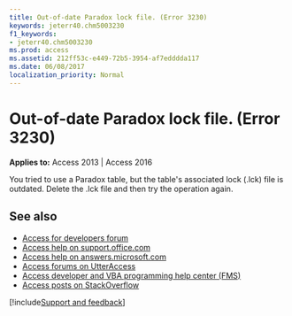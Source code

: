 ```yaml
---
title: Out-of-date Paradox lock file. (Error 3230)
keywords: jeterr40.chm5003230
f1_keywords:
- jeterr40.chm5003230
ms.prod: access
ms.assetid: 212ff53c-e449-72b5-3954-af7edddda117
ms.date: 06/08/2017
localization_priority: Normal
---
```



# Out-of-date Paradox lock file. (Error 3230)

  

**Applies to:** Access 2013 | Access 2016

You tried to use a Paradox table, but the table's associated lock (.lck) file is outdated. Delete the .lck file and then try the operation again.

## See also

- [Access for developers forum](https://social.msdn.microsoft.com/Forums/office/home?forum=accessdev)
- [Access help on support.office.com](https://support.office.com/search/results?query=Access)
- [Access help on answers.microsoft.com](https://answers.microsoft.com/)
- [Access forums on UtterAccess](https://www.utteraccess.com/forum/index.php?act=idx)
- [Access developer and VBA programming help center (FMS)](https://www.fmsinc.com/MicrosoftAccess/developer/)
- [Access posts on StackOverflow](https://stackoverflow.com/questions/tagged/ms-access)

[!include[Support and feedback](~/includes/feedback-boilerplate.md)]